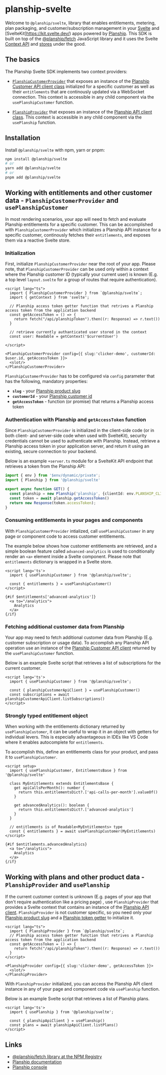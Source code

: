 # planship-svelte

Welcome to `@planship/svelte`, library that enables entitlements, metering, plan packaging, and customer/subscription management in your [Svelte](https://svelte.dev/) and [SvelteKit]https://kit.svelte.dev/) apps powered by [Planship](https://planship.io). This SDK is built on top of the [@planship/fetch](https://github.com/planship/planship-js/tree/master/packages/fetch) JavaScript library and it uses the Svelte [Context API](https://learn.svelte.dev/tutorial/context-api) and [stores](https://svelte.dev/docs/svelte-store) under the good.

## The basics

The Planship Svelte SDK implements two context providers:

- [`PlanshipCustomerProvider`](#planshipcustomer-context-provider) that exposes an instance of the [Planship Customer API client class](https://github.com/planship/planship-js/blob/master/packages/fetch/docs/classes/PlanshipCustomer.md) initialized for a specific customer as well as their `entitlements` that are continously updated via a WebSocket connection. This context is accessible in any child component via the `usePlanshipCustomer` function.

- [`PlanshipProvider`](#planship-context-provider) that exposes an instance of the [Planship API client class](https://github.com/planship/planship-js/blob/master/packages/fetch/docs/classes/Planship.md). This context is accessible in any child component via the `usePlanship` function.

## Installation

Install `@planship/svelte` with npm, yarn or pnpm:

```sh
npm install @planship/svelte
# or
yarn add @planship/svelte
# or
pnpm add @planship/svelte
```

## Working with entitlements and other customer data - `PlanshipCustomerProvider` and `usePlanshipCustomer`

In most rendering scenarios, your app will need to fetch and evaluate Planship entitlements for a specific customer. This can be accomplished with `PlanshipCustomerProvider` which initializes a Planship API instance for a specific customer, continously fetches their `entitlements`, and exposes them via a reactive Svelte store.


### Initialization

First, initialize `PlanshipCustomerProvider` near the root of your app. Please note, that `PlanshipCustomerProvider` can be used only within a context where the Planship customer ID (typically your current user) is known (E.g. a top level `layout.svelte` for a group of routes that require authentication).


```svelte
<script lang="ts">
  import { PlanshipCustomerProvider } from `@planship/svelte`;
  import { getContext } from 'svelte';

  // Planship access token getter function that retrives a Planship access token from the application backend
  const getAccessToken = () => {
    return fetch("/api/planshipToken").then((r: Response) => r.text())
  }

  // retrieve currently authanticated user stored in the context
  const user: Readable = getContext('$currentUser')

</script>

<PlanshipCustomerProvider config={{ slug:'clicker-demo', customerId: $user.id, getAccessToken }}>
  <slot/>
</PlanshipCustomerProvider>
```

`PlanshipCustomerProvider` has to be configured via `config` parameter that has the following, mandatory properties:

- **`slug`** - your [Planship product slug](https://docs.planship.io/concepts/products/)
- **`customerId`** - your [Planship customer id](https://docs.planship.io/concepts/customers/)
- **`getAccessToken`** - function (or promise) that returns a Planship access token

### Authentication with Planship and `getAccessToken` function

Since `PlanshipCustomerProvider` is initialized in the client-side code (or in both client- and server-side code when used with SvelteKit), security credentials cannot be used to authenticate with Planship. Instead, retrieve a Planship access token in your application server, and return it using an existing, secure connection to your backend.

Below is an example `+server.ts` module for a SvelteKit API endpoint that retrieves a token from the Planship API:

```ts
import { env } from '$env/dynamic/private';
import { Planship } from '@planship/svelte'

export async function GET() {
  const planship = new Planship('planship', {clientId: env.PLANSHIP_CLIENT_ID, clientSecret: env.PLANSHIP_CLIENT_SECRET })
  const token = await planship.getAccessToken()
  return new Response(token.accessToken);
}
```

### Consuming entitlements in your pages and components

With `PlanshipCustomerProvider` intialized,  call `usePlanshipCustomer` in any page or component code to access customer entitlements.

The example below shows how customer entitlements are retrieved, and a simple boolean feature called `advanced-analytics` is used to conditionally render an `<a>` element inside a Svelte component. Please note that `entitlements` dictionary is wrapped in a Svelte store.

```svelte
<script lang='ts'>
  import { usePlanshipCustomer } from '@planship/svelte';

  const { entitlements } = usePlanshipCustomer()
</script>

{#if $entitlements['advanced-analytics']}
  <a to="/analytics">
    Analytics
  </a>
{/if}
```

### Fetching additional customer data from Planship

Your app may need to fetch additional customer data from Planship (E.g. customer subscription or usage data). To accomplish any Planship API operation use an instance of the [Planship Customer API client](https://github.com/planship/planship-js/blob/master/packages/fetch/docs/interfaces/PlanshipCustomerApi.md) returned by the `usePlanshipCustomer` function.

Below is an example Svelte script that retrieves a list of subscriptions for the current customer.

```svelte
<script lang='ts'>
  import { usePlanshipCustomer } from '@planship/svelte';

  const { planshipCustomerApiClient } = usePlanshipCustomer()
  const subscriptions = await planshipCustomerApiClient.listSubscriptions()
</script>
```

### Strongly typed entitlement object

When working with the entitlements dictionary returned by `usePlanshipCustomer`, it can be useful to wrap it in an object with getters for individual levers. This is especially advantageous in IDEs like VS Code where it enables autocomplete for `entitlements`.

To accomplish this, define an entitlements class for your product, and pass it to `usePlanshipCustomer`.

```svelte
<script setup>
  import { usePlanshipCustomer, EntitlementsBase } from '@planship/svelte'

  class MyEntitlements extends EntitlementsBase {
    get apiCallsPerMonth(): number {
      return this.entitlementsDict?.['api-calls-per-month'].valueOf()
    }

    get advancedAnalytics(): boolean {
      return this.entitlementsDict?.['advanced-analytics']
    }
  }

  // entitlements is of Readable<MyEntitlements> type
  const { entitlements } = await usePlanshipCustomer(MyEntitlements)
</script>

{#if $entitlements.advancedAnalytics}
  <a to="/analytics">
    Analytics
  </a>
{/if}
```

## Working with plans and other product data - `PlanshipProvider` and `usePlanship`

If the current customer context is unknown (E.g. pages of your app that don't require authentication like a pricing page) , use `PlanshipProvider` that provides a Svelte context that contains an instance of the [Planship API client](https://github.com/planship/planship-js/blob/master/packages/fetch/docs/interfaces/PlanshipApi.md). `PlanshipProvider` is not customer specific, so you need only your [Planship product slug](https://docs.planship.io/concepts/products/) and a [Planship token getter](#authentication-with-planship-and-getaccesstoken-function) to initialize it.

```svelte
<script lang="ts">
  import { PlanshipProvider } from `@planship/svelte`;
  // Planship access token getter function that retrives a Planship access token from the application backend
  const getAccessToken = () => {
    return fetch("/api/planshipToken").then((r: Response) => r.text())
  }
</script>

<PlanshipProvider config={{ slug:'clicker-demo', getAccessToken }}>
  <slot/>
</PlanshipProvider>
```

With `PlanshipProvider` initialized, you can access the Planship API client instance in any of your page and component code via `usePlanship` function.

Below is an example Svelte script that retrieves a list of Planship plans.

```svelte
<script lang='ts'>
  import { usePlanship } from '@planship/svelte';

  const { planshipApiClient } = usePlanship()
  const plans = await planshipApiClient.listPlans()
</script>
```

## Links

- [@planship/fetch library at the NPM Registry](https://www.npmjs.com/package/@planship/fetch)
- [Planship documentation](https://docs.planship.io)
- [Planship console](https://app.planship.io)
